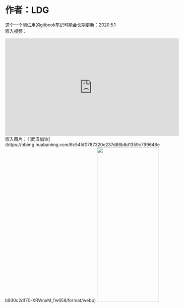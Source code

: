 # 作者：LDG  
这个一个测试用的gitbook笔记可能会长期更新：2020.5.1  
嵌入视频：  
<iframe width="560" height="315" src="https://www.youtube.com/embed/EVoO4i9nZLE" frameborder="0" allow="accelerometer; autoplay; encrypted-media; gyroscope; picture-in-picture" allowfullscreen></iframe>  
嵌入图片：  
![武汉加油](https://hbimg.huabanimg.com/6c545f0787320e237d88b8d1359c799646eb930c2df70-XRWnaM_fw658/format/webp)
<img src="https://hbimg.huabanimg.com/6c545f0787320e237d88b8d1359c799646eb930c2df70-XRWnaM_fw658/format/webp" width="200" height="500"> 
 